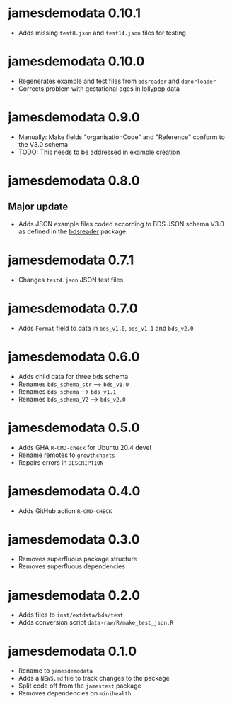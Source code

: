 # jamesdemodata 0.10.1

- Adds missing `test8.json` and `test14.json` files for testing

# jamesdemodata 0.10.0

- Regenerates example and test files from `bdsreader` and `donorloader`
- Corrects problem with gestational ages in lollypop data

# jamesdemodata 0.9.0

- Manually: Make fields "organisationCode" and "Reference" conform to the V3.0 schema
- TODO: This needs to be addressed in example creation

# jamesdemodata 0.8.0

## Major update

- Adds JSON example files coded according to BDS JSON schema V3.0 as
defined in the [bdsreader](https://growthcharts.org/bdsreader/) package.

# jamesdemodata 0.7.1

- Changes `test4.json` JSON test files

# jamesdemodata 0.7.0

* Adds `Format` field to data in `bds_v1.0`, `bds_v1.1` and `bds_v2.0`

# jamesdemodata 0.6.0

* Adds child data for three bds schema
* Renames `bds_schema_str` --> `bds_v1.0`
* Renames `bds_schema` --> `bds_v1.1`
* Renames `bds_schema_V2` --> `bds_v2.0`

# jamesdemodata 0.5.0

* Adds GHA `R-CMD-check` for Ubuntu 20.4 devel
* Rename remotes to `growthcharts`
* Repairs errors in `DESCRIPTION`

# jamesdemodata 0.4.0

* Adds GitHub action `R-CMD-CHECK`

# jamesdemodata 0.3.0

* Removes superfluous package structure
* Removes superfluous dependencies

# jamesdemodata 0.2.0

* Adds files to `inst/extdata/bds/test`
* Adds conversion script `data-raw/R/make_test_json.R`

# jamesdemodata 0.1.0

* Rename to `jamesdemodata`
* Adds a `NEWS.md` file to track changes to the package
* Split code off from the `jamestest` package
* Removes dependencies on `minihealth`
